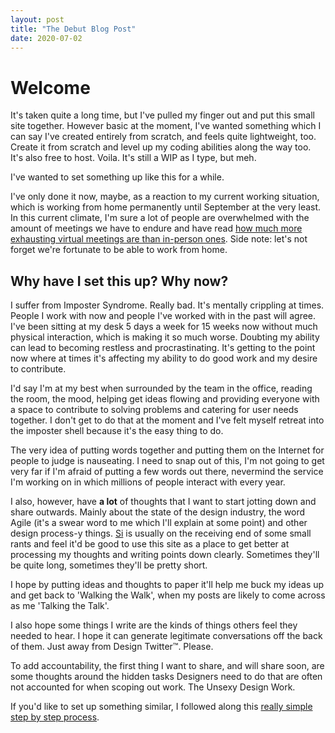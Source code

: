 ```yaml
---
layout: post
title: "The Debut Blog Post"
date: 2020-07-02
---
```


<h1>Welcome</h1>

<p>It's taken quite a long time, but I've pulled my finger out and put this small site together. However basic at the moment, I've wanted something which I can say I've created entirely from scratch, and feels quite lightweight, too. Create it from scratch and level up my coding abilities along the way too. It's also free to host. Voila. It's still a WIP as I type, but meh.</p> 

<p>I've wanted to set something up like this for a while.</p>

<p>I've only done it now, maybe, as a reaction to my current working situation, which is working from home permanently until September at the very least. In this current climate, I'm sure a lot of people are overwhelmed with the amount of meetings we have to endure and have read <a href="https://www.bbc.com/worklife/article/20200421-why-zoom-video-chats-are-so-exhausting">how much more exhausting virtual meetings are than in-person ones</a>. Side note: let's not forget we're fortunate to be able to work from home.</p>

<h2>Why have I set this up? Why now?</h2>

<p>I suffer from Imposter Syndrome. Really bad. It's mentally crippling at times. People I work with now and people I've worked with in the past will agree. I've been sitting at my desk 5 days a week for 15 weeks now without much physical interaction, which is making it so much worse. Doubting my ability can lead to becoming restless and procrastinating. It's getting to the point now where at times it's affecting my ability to do good work and my desire to contribute.</p>

<p>I'd say I'm at my best when surrounded by the team in the office, reading the room, the mood, helping get ideas flowing and providing everyone with a space to contribute to solving problems and catering for user needs together. I don't get to do that at the moment and I've felt myself retreat into the imposter shell because it's the easy thing to do.</p>

<p>The very idea of putting words together and putting them on the Internet for people to judge is nauseating. I need to snap out of this, I'm not going to get very far if I'm afraid of putting a few words out there, nevermind the service I'm working on in which millions of people interact with every year.</p>

<p>I also, however, have <strong>a lot</strong> of thoughts that I want to start jotting down and share outwards. Mainly about the state of the design industry, the word Agile (it's a swear word to me which I'll explain at some point) and other design process-y things. <a href="https://twitter.com/OfficeOfWilson">Si</a> is usually on the receiving end of some small rants and feel it'd be good to use this site as a place to get better at processing my thoughts and writing points down clearly. Sometimes they'll be quite long, sometimes they'll be pretty short.</p>

<p>I hope by putting ideas and thoughts to paper it'll help me buck my ideas up and get back to 'Walking the Walk', when my posts are likely to come across as me 'Talking the Talk'.</p>

<p>I also hope some things I write are the kinds of things others feel they needed to hear. I hope it can generate legitimate conversations off the back of them. Just away from Design Twitter™. Please.</p>

<p>To add accountability, the first thing I want to share, and will share soon, are some thoughts around the hidden tasks Designers need to do that are often not accounted for when scoping out work. The Unsexy Design Work.</p>

<p>If you'd like to set up something similar, I followed along this <a href="http://www.jmcglone.com/guides/github-pages/#">really simple step by step process</a>.</p>

